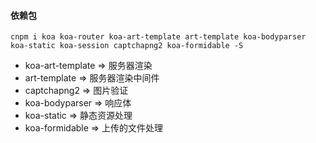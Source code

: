 #### 依赖包
```
cnpm i koa koa-router koa-art-template art-template koa-bodyparser koa-static koa-session captchapng2 koa-formidable -S  
```
* koa-art-template => 服务器渲染
* art-template => 服务器渲染中间件
* captchapng2 => 图片验证
* koa-bodyparser => 响应体
* koa-static => 静态资源处理
* koa-formidable => 上传的文件处理